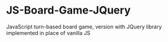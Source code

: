 # JS-Board-Game-JQuery
 JavaScript turn-based board game, version with JQuery library implemented in place of vanilla JS
